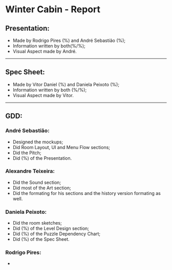 # Winter Cabin - Report

## Presentation:
- Made by Rodrigo Pires (%) and André Sebastião (%);
- Information written by both(%/%);
- Visual Aspect made by André.

---

## Spec Sheet:
 - Made by Vitor Daniel (%) and Daniela Peixoto (%);
 - Information written by both (%/%);
 - Visual Aspect made by Vitor.

---

## GDD:

### André Sebastião:
 - Designed the mockups;
 - Did Room Layout, UI and Menu Flow sections;
 - Did the Pitch;
 - Did (%) of the Presentation.

### Alexandre Teixeira:
 - Did the Sound section;
 - Did most of the Art section;
 - Did the formating for his sections and the history version formating as well.

### Daniela Peixoto:
 - Did the room sketches;
 - Did (%) of the Level Design section;
 - Did (%) of the Puzzle Dependency Chart;
 - Did (%) of the Spec Sheet.

### Rodrigo Pires:
 - 
